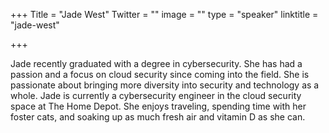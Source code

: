 +++
Title = "Jade West"
Twitter = ""
image = ""
type = "speaker"
linktitle = "jade-west"

+++

Jade recently graduated with a degree in cybersecurity. She has had a passion and a focus on cloud security since coming into the field. She is passionate about bringing more diversity into security and technology as a whole. Jade is currently a cybersecurity engineer in the cloud security space at The Home Depot. She enjoys traveling, spending time with her foster cats, and soaking up as much fresh air and vitamin D as she can.
